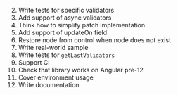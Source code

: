 2. Write tests for specific validators
3. Add support of async validators
4. Think how to simplify patch implementation
6. Add support of updateOn field
7. Restore node from control when node does not exist
8. Write real-world sample
10. Write tests for `getLastValidators`
12. Support CI
13. Check that library works on Angular pre-12
14. Cover environment usage
15. Write documentation
